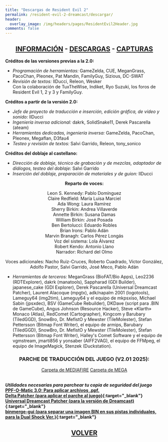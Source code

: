```yaml
---
title: "Descargas de Resident Evil 2"
permalink: /resident-evil-2-dreamcast/descargar/
header:
  overlay_image: /img/headers/pages/ResidentEvil2Header.jpg
comments: false
---
```


<h2 style="text-align: center;"><strong><a href="/resident-evil-2-dreamcast/informacion/">INFORMACIÓN</a> - <a href="/resident-evil-2-dreamcast/descargar/">DESCARGAS</a> - <a href="/resident-evil-2-dreamcast/capturas/">CAPTURAS</a></strong></h2>

**Créditos de las versiones previas a la 2.0:**
 - *Programación de herramientas:* GameZelda, CUE, MeganGrass, PacoChan, Pleonex,
Pat Mandin, FamilyGuy, Sizious, DC-SWAT  
 - *Revisión de textos:* IlDucci, Releon, Wesker  
Con la colaboración de TuxTheWise, Indiket, Ryo Suzuki, los foros de Resident 
Evil 1, 2 y 3 y FamilyGuy.

**Créditos a partir de la versión 2.0:**
 - *Jefe de proyecto de traducción e inserción, edición gráfica, de vídeo y 
sonido:* IlDucci  
 - *Ingeniería inversa adicional:* dakrk, SolidSnake11, Derek Pascarella (ateam)  
 - *Herramientas dedicadas, ingeniería inversa:* GameZelda, PacoChan, Pleonex, 
Megaflan, D3fau4  
 - *Testeo y revisión de textos:* Salvi Garrido, Releon, tony_sonico

**Créditos del doblaje al castellano:**
 - *Dirección de doblaje, técnico de grabación y de mezclas, adaptador de 
diálogos, testeo del doblaje:* Salvi Garrido
 - *Inserción del doblaje, preparación de materiales y de guion:* IlDucci

<center>
<b>Reparto de voces:</b><br>

Leon S. Kennedy: Pablo Domínguez<br>
Claire Redfield: María Luisa Marciel<br>
Ada Wong: Laura Ramírez<br>
Sherry Birkin: Andrea Villaverde<br>
Annette Birkin: Susana Damas<br>
William Birkin: José Posada<br>
Ben Bertolucci: Eduardo Robles<br>
Brian Irons: Pablo Adán<br>
Marvin Branagh: Carlos Pérez Longás<br>
Voz del sistema: Lola Álvarez<br>
Robert Kendo: Antonio Llano<br>
Narrador: Richard del Olmo<br>

Voces adicionales: Nacho Ruiz-Cruces, Roberto Cuadrado, Víctor González, Adolfo Pastor, Salvi Garrido, José Meco, Pablo Adán<br>

</center>

 - *Herramientas de terceros:* MeganGrass (BioFAT/Bio Apps), Leo2236 (RDTExplorer), dakrk (manatools), 
Sappharad (GDI Builder), japanese_cake (GDI Explorer), Derek Pascarella 
(Universal Dreamcast Patcher), Laurent Alacoque (mpgtx), adk/napalm 2001 
(logotools), Lameguy64 (img2tim), Lameguy64 y el equipo de mkpsxiso, 
Michael Sabin (jpsxdec), BSV (GameCube Rebuilder), DKDave (script para 
.BIN de GameCube), Angus Johnson (Resource Hacker), Steve «Klarth» Monaco 
(Atlas), RedComet (Cartographer), Kingcom y Barubary (TiledGGD), SnowBro, 
Dr. MefistO y Mewster (TileMolester), Stefan Pettersson (Bitmap Font 
Writer), el equipo de armips, Barubary (TiledGGD), SnowBro, Dr. MefistO y 
Mewster (TileMolester), Stefan Pettersson (Bitmap Font Writer), Halley's 
Comet Software y el equipo de vgmstream, jmarti856 y yonsaber (AIFF2VAG), el 
equipo de FFMpeg, el equipo de ImageMagick, Stenzek (Duckstation).

<h3 style="text-align: center;">PARCHE DE TRADUCCIÓN DEL JUEGO (V2.01 2025):</h3>

<center>
<a href="https://www.mediafire.com/folder/rkpp9w14xyp4z/RE2_DOB" class="btn btn--primary btn--x-large" target="_blank">Carpeta de MEDIAFIRE</a> <a href="https://mega.nz/folder/lJ0nRQCL#MduF8MOHM2uHpug5xkxxEA" class="btn btn--primary btn--x-large" target="_blank">Carpeta de MEGA</a>
</center><br>

_**Utilidades necesarias para parchear tu copia de seguridad del juego**_  
**[PPF-O-Matic 3.0: Para aplicar archivos .ppf.](https://www.psx-place.com/resources/ppf-o-matic.507/)**  
**[Delta Patcher (para aplicar el parche al juego)](https://github.com/marco-calautti/DeltaPatcher/releases){:target="_blank"}**  
**[Universal Dreamcast Patcher (para la versión de Dreamcast)](https://github.com/DerekPascarella/UniversalDreamcastPatcher/releases){:target="_blank"}**  
**[binmerge-gui (para separar una imagen BIN en sus pistas individuales, para la Dual Shock Ver.)](https://github.com/loadwordteam/binmerge-gui){:target="_blank"}**

<h2 style="text-align: center;"><a href="/resident-evil-2-dreamcast/"><strong>VOLVER</strong></a></h2>


